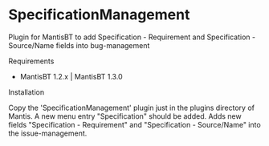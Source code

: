 # SpecificationManagement

Plugin for MantisBT to add Specification - Requirement and Specification - Source/Name fields into bug-management

Requirements

+ MantisBT 1.2.x | MantisBT 1.3.0

Installation

Copy the 'SpecificationManagement' plugin just in the plugins directory of Mantis. A new menu entry "Specification" should be added. Adds new fields "Specification - Requirement" and "Specification - Source/Name" into the issue-management.
